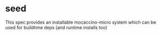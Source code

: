 # seed

This spec provides an installable mocaccino-micro system which can be used for buildtime deps (and runtime installs too)
